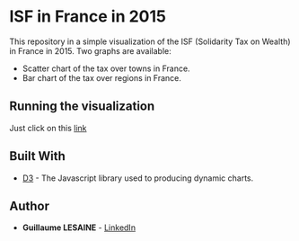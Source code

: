 # ISF in France in 2015

This repository in a simple visualization of the ISF (Solidarity Tax on Wealth) in France in 2015. Two graphs are available:
* Scatter chart of the tax over towns in France. 
* Bar chart of the tax over regions in France.

## Running the visualization

Just click on this [link](https://www.linkedin.com/in/guillaume-lesaine/)

## Built With

* [D3](https://d3js.org/) - The Javascript library used to producing dynamic charts.

## Author

* **Guillaume LESAINE** - [LinkedIn](https://www.linkedin.com/in/guillaume-lesaine/)
